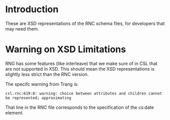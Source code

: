 # Introduction

These are XSD representations of the RNC schema files, for developers that 
may need them.

# Warning on XSD Limitations

RNG has some features (like interleave) that we make sure of in 
CSL that are not supported in XSD. This should mean the XSD representations 
is slightly less strict than the RNC version.

The specifc warning from Trang is:

```
csl.rnc:619:8: warning: choice between attributes and children cannot be represented; approximating
```

That line in the RNC file corresponds to the specification of the cs:date element.
